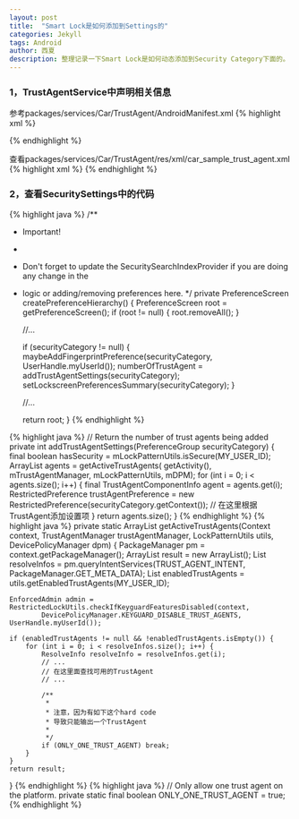 ```yaml
---
layout: post
title:  "Smart Lock是如何添加到Settings的"
categories: Jekyll
tags: Android
author: 西夏
description: 整理记录一下Smart Lock是如何动态添加到Security Category下面的。
---
```


###  1，TrustAgentService中声明相关信息
参考packages/services/Car/TrustAgent/AndroidManifest.xml
{% highlight xml %}
<!-- CarUnlockService needs to be direct boot aware, since the trust agent
     binds to it during direct boot.-->
<service android:name=".CarUnlockService"
         android:directBootAware="true">
    <!-- Warning: the meta data must be included if the service is direct boot aware.
         If not included, the device will crash before boot completes. Rendering the device
         unusable. -->
    <meta-data android:name="android.service.trust.trustagent"
               android:resource="@xml/car_sample_trust_agent"/>
</service>
{% endhighlight %}

查看packages/services/Car/TrustAgent/res/xml/car_sample_trust_agent.xml
{% highlight xml %}
<trust-agent xmlns:android="http://schemas.android.com/apk/res/android"
             xmlns:priv-android="http://schemas.android.com/apk/prv/res/android"
             android:settingsActivity=".MainActivity"
             priv-android:unlockProfile="true" />
{% endhighlight %}


### 2，查看SecuritySettings中的代码
{% highlight java %}
/**
 * Important!
 *
 * Don't forget to update the SecuritySearchIndexProvider if you are doing any change in the
 * logic or adding/removing preferences here.
 */
private PreferenceScreen createPreferenceHierarchy() {
    PreferenceScreen root = getPreferenceScreen();
    if (root != null) {
        root.removeAll();
    }

	//...
		
    if (securityCategory != null) {
        maybeAddFingerprintPreference(securityCategory, UserHandle.myUserId());
        numberOfTrustAgent = addTrustAgentSettings(securityCategory);
        setLockscreenPreferencesSummary(securityCategory);
    }

	//...
		
    return root;
}
{% endhighlight %}

{% highlight java %}
// Return the number of trust agents being added
private int addTrustAgentSettings(PreferenceGroup securityCategory) {
    final boolean hasSecurity = mLockPatternUtils.isSecure(MY_USER_ID);
    ArrayList<TrustAgentComponentInfo> agents = getActiveTrustAgents(
        getActivity(), mTrustAgentManager, mLockPatternUtils, mDPM);
    for (int i = 0; i < agents.size(); i++) {
        final TrustAgentComponentInfo agent = agents.get(i);
        RestrictedPreference trustAgentPreference =
                new RestrictedPreference(securityCategory.getContext());
        // 在这里根据TrustAgent添加设置项
    }
    return agents.size();
}
{% endhighlight %}
{% highlight java %}
private static ArrayList<TrustAgentComponentInfo> getActiveTrustAgents(Context context,
    TrustAgentManager trustAgentManager, LockPatternUtils utils,
    DevicePolicyManager dpm) {
    PackageManager pm = context.getPackageManager();
    ArrayList<TrustAgentComponentInfo> result = new ArrayList<TrustAgentComponentInfo>();
    List<ResolveInfo> resolveInfos = pm.queryIntentServices(TRUST_AGENT_INTENT,
            PackageManager.GET_META_DATA);
    List<ComponentName> enabledTrustAgents = utils.getEnabledTrustAgents(MY_USER_ID);

    EnforcedAdmin admin = RestrictedLockUtils.checkIfKeyguardFeaturesDisabled(context,
            DevicePolicyManager.KEYGUARD_DISABLE_TRUST_AGENTS, UserHandle.myUserId());

    if (enabledTrustAgents != null && !enabledTrustAgents.isEmpty()) {
        for (int i = 0; i < resolveInfos.size(); i++) {
            ResolveInfo resolveInfo = resolveInfos.get(i);
            // ...
            // 在这里面查找可用的TrustAgent
            // ...
            
            /**
             *
             * 注意，因为有如下这个hard code
             * 导致只能输出一个TrustAgent
             *
             */
            if (ONLY_ONE_TRUST_AGENT) break;
        }
    }
    return result;
}
{% endhighlight %}
{% highlight java %}
// Only allow one trust agent on the platform.
private static final boolean ONLY_ONE_TRUST_AGENT = true;
{% endhighlight %}
<!-- 后面是文章参考资料 -->
